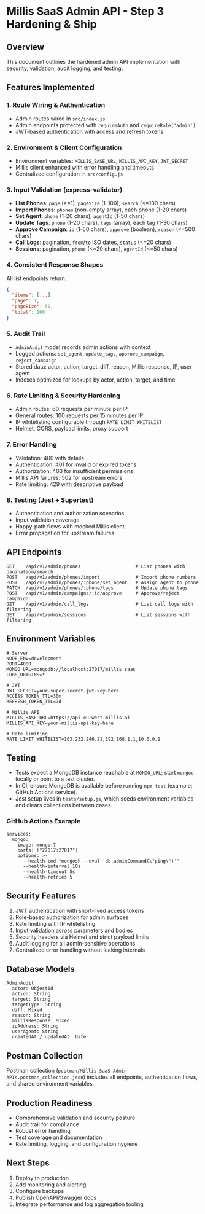 # Millis SaaS Admin API - Step 3 Hardening & Ship

## Overview
This document outlines the hardened admin API implementation with security, validation, audit logging, and testing.

## Features Implemented

### 1. Route Wiring & Authentication
- Admin routes wired in `src/index.js`
- Admin endpoints protected with `requireAuth` and `requireRole('admin')`
- JWT-based authentication with access and refresh tokens

### 2. Environment & Client Configuration
- Environment variables: `MILLIS_BASE_URL`, `MILLIS_API_KEY`, `JWT_SECRET`
- Millis client enhanced with error handling and timeouts
- Centralized configuration in `src/config.js`

### 3. Input Validation (express-validator)
- **List Phones**: `page` (>=1), `pageSize` (1-100), `search` (<=100 chars)
- **Import Phones**: `phones` (non-empty array), each phone (1-20 chars)
- **Set Agent**: `phone` (1-20 chars), `agentId` (1-50 chars)
- **Update Tags**: `phone` (1-20 chars), `tags` (array), each tag (1-30 chars)
- **Approve Campaign**: `id` (1-50 chars), `approve` (boolean), `reason` (<=500 chars)
- **Call Logs**: pagination, `from`/`to` ISO dates, `status` (<=20 chars)
- **Sessions**: pagination, `phone` (<=20 chars), `agentId` (<=50 chars)

### 4. Consistent Response Shapes
All list endpoints return:
```json
{
  "items": [...],
  "page": 1,
  "pageSize": 50,
  "total": 100
}
```

### 5. Audit Trail
- `AdminAudit` model records admin actions with context
- Logged actions: `set_agent`, `update_tags`, `approve_campaign`, `reject_campaign`
- Stored data: actor, action, target, diff, reason, Millis response, IP, user agent
- Indexes optimized for lookups by actor, action, target, and time

### 6. Rate Limiting & Security Hardening
- Admin routes: 60 requests per minute per IP
- General routes: 100 requests per 15 minutes per IP
- IP whitelisting configurable through `RATE_LIMIT_WHITELIST`
- Helmet, CORS, payload limits, proxy support

### 7. Error Handling
- Validation: 400 with details
- Authentication: 401 for invalid or expired tokens
- Authorization: 403 for insufficient permissions
- Millis API failures: 502 for upstream errors
- Rate limiting: 429 with descriptive payload

### 8. Testing (Jest + Supertest)
- Authentication and authorization scenarios
- Input validation coverage
- Happy-path flows with mocked Millis client
- Error propagation for upstream failures

## API Endpoints
```
GET    /api/v1/admin/phones                    # List phones with pagination/search
POST   /api/v1/admin/phones/import             # Import phone numbers
POST   /api/v1/admin/phones/:phone/set_agent   # Assign agent to phone
PATCH  /api/v1/admin/phones/:phone/tags        # Update phone tags
POST   /api/v1/admin/campaigns/:id/approve     # Approve/reject campaign
GET    /api/v1/admin/call_logs                 # List call logs with filtering
GET    /api/v1/admin/sessions                  # List sessions with filtering
```

## Environment Variables
```
# Server
NODE_ENV=development
PORT=4000
MONGO_URL=mongodb://localhost:27017/millis_saas
CORS_ORIGINS=*

# JWT
JWT_SECRET=your-super-secret-jwt-key-here
ACCESS_TOKEN_TTL=30m
REFRESH_TOKEN_TTL=7d

# Millis API
MILLIS_BASE_URL=https://api-eu-west.millis.ai
MILLIS_API_KEY=your-millis-api-key-here

# Rate limiting
RATE_LIMIT_WHITELIST=103.232.246.21,192.168.1.1,10.0.0.1
```

## Testing
- Tests expect a MongoDB instance reachable at `MONGO_URL`; start `mongod` locally or point to a test cluster.
- In CI, ensure MongoDB is available before running `npm test` (example: GitHub Actions service).
- Jest setup lives in `tests/setup.js`, which seeds environment variables and clears collections between cases.

### GitHub Actions Example
```
services:
  mongo:
    image: mongo:7
    ports: ["27017:27017"]
    options: >-
      --health-cmd "mongosh --eval 'db.adminCommand(\"ping\")'"
      --health-interval 10s
      --health-timeout 5s
      --health-retries 5
```

## Security Features
1. JWT authentication with short-lived access tokens
2. Role-based authorization for admin surfaces
3. Rate limiting with IP whitelisting
4. Input validation across parameters and bodies
5. Security headers via Helmet and strict payload limits
6. Audit logging for all admin-sensitive operations
7. Centralized error handling without leaking internals

## Database Models
```
AdminAudit
  actor: ObjectId
  action: String
  target: String
  targetType: String
  diff: Mixed
  reason: String
  millisResponse: Mixed
  ipAddress: String
  userAgent: String
  createdAt / updatedAt: Date
```

## Postman Collection
Postman collection (`postman/Millis SaaS Admin APIs.postman_collection.json`) includes all endpoints, authentication flows, and shared environment variables.

## Production Readiness
- Comprehensive validation and security posture
- Audit trail for compliance
- Robust error handling
- Test coverage and documentation
- Rate limiting, logging, and configuration hygiene

## Next Steps
1. Deploy to production
2. Add monitoring and alerting
3. Configure backups
4. Publish OpenAPI/Swagger docs
5. Integrate performance and log aggregation tooling
